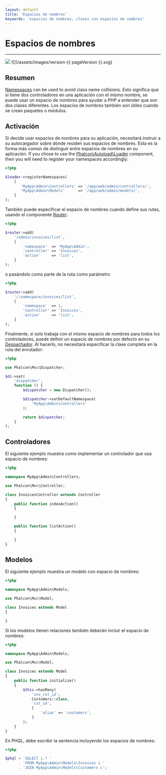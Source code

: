 ```yaml
---
layout: default
title: 'Espacios de nombres'
keywords: 'espacios de nombres, clases con espacios de nombres'
---
```


# Espacios de nombres
- - -
![](/assets/images/document-status-stable-success.svg) ![](/assets/images/version-{{ pageVersion }}.svg)

## Resumen
[Namespaces][namespaces] can be used to avoid class name collisions. Esto significa que si tiene dos controladores en una aplicación con el mismo nombre, se puede usar un espacio de nombres para ayudar a PHP a entender que son dos clases diferentes. Los espacios de nombres también son útiles cuando se crean paquetes o módulos.

## Activación
Si decide usar espacios de nombres para su aplicación, necesitará instruir a su autocargador sobre dónde residen sus espacios de nombres. Esta es la forma más común de distinguir entre espacios de nombres en su aplicación. If you chose to use the [Phalcon\Autoload\Loader](autoload) component, then you will need to register your namespaces accordingly:

```php
<?php

$loader->registerNamespaces(
    [
       'MyApp\Admin\Controllers' => '/app/web/admin/controllers/',
       'MyApp\Admin\Models'      => '/app/web/admin/models/',
    ]
);
```

También puede especificar el espacio de nombres cuando define sus rutas, usando el componente [Router](routing):

```php
<?php

$router->add(
    '/admin/invoices/list',
    [
        'namespace'  => 'MyApp\Admin',
        'controller' => 'Invoices',
        'action'     => 'list',
    ]
);
```

o pasándolo como parte de la ruta como parámetro

```php
<?php

$router->add(
    '/:namespace/invoices/list',
    [
        'namespace'  => 1,
        'controller' => 'Invoices',
        'action'     => 'list',
    ]
);
```

Finalmente, si solo trabaja con el mismo espacio de nombres para todos los controladores, puede definir un espacio de nombres por defecto en su [Despachador](dispatcher). Al hacerlo, no necesitará especificar la clase completa en la ruta del enrutador:

```php
<?php

use Phalcon\Mvc\Dispatcher;

$di->set(
    'dispatcher',
    function () {
        $dispatcher = new Dispatcher();

        $dispatcher->setDefaultNamespace(
            'MyApp\Admin\Controllers'
        );

        return $dispatcher;
    }
);
```

## Controladores
El siguiente ejemplo muestra como implementar un controlador que usa espacio de nombres:

```php
<?php

namespace MyApp\Admin\Controllers;

use Phalcon\Mvc\Controller;

class InvoicesController extends Controller
{
    public function indexAction()
    {

    }

    public function listAction()
    {

    }
}
```

## Modelos
El siguiente ejemplo muestra un modelo con espacio de nombres:

```php
<?php

namespace MyApp\Admin\Models;

use Phalcon\Mvc\Model;

class Invoices extends Model
{

}
```

Si los modelos tienen relaciones también deberán incluir el espacio de nombres:

```php
<?php

namespace MyApp\Admin\Models;

use Phalcon\Mvc\Model;

class Invoices extends Model
{
    public function initialize()
    {
        $this->hasMany(
            'inv_cst_id',
            Customers::class,
            'cst_id',
            [
                'alias' => 'customers',
            ]
        );
    }
}
```

En PHQL, debe escribir la sentencia incluyendo los espacios de nombres:

```php
<?php

$phql = 'SELECT i.* '
      . 'FROM MyApp\Admin\Models\Invoices i '
      . 'JOIN MyApp\Admin\Models\Customers c';
```

[namespaces]: https://php.net/manual/en/language.namespaces.php 
